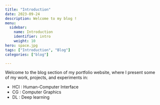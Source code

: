 ```yaml
---
title: "Introduction"
date: 2023-09-24
description: Welcome to my blog !
menu:
  sidebar:
    name: Introduction
    identifier: intro
    weight: 10
hero: space.jpg
tags: ["Introduction", "Blog"]
categories: ["blog"]

---
```


Welcome to the blog section of my portfolio website, where I present some of my work, projects, and experiments in:

- HCI : Human-Computer Interface
- CG : Computer Graphics 
- DL : Deep learning
